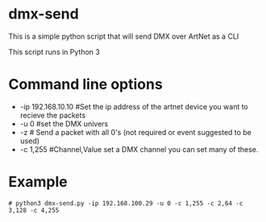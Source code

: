 # dmx-send
This is a simple python script that will send DMX over ArtNet as a CLI

This script runs in Python 3

# Command line options
  * -ip 192.168.10.10 #Set the ip address of the artnet device you want to recieve the packets
  * -u 0 #set the DMX univers
  * -z # Send a packet with all 0's (not required or event suggested to be used)
  * -c 1,255 #Channel,Value set a DMX channel you can set many of these.

# Example

```# python3 dmx-send.py -ip 192.168.100.29 -u 0 -c 1,255 -c 2,64 -c 3,128 -c 4,255```
